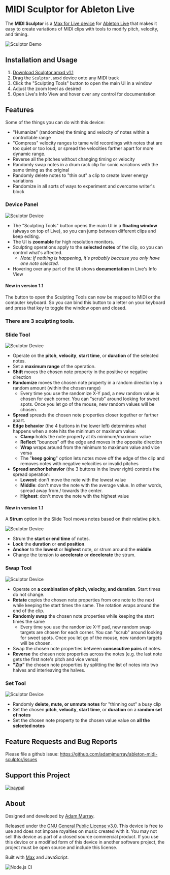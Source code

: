 # MIDI Sculptor for Ableton Live

The **MIDI Sculptor**
is a [Max for Live device](http://ableton.com/maxforlive)
for [Ableton Live](http://ableton.com/live/)
that makes it easy to create variations of MIDI clips with tools to modify pitch, velocity, and timing.

![Sculptor Demo](./etc/sculptor.gif)

## Installation and Usage

1. [Download Sculptor.amxd v1.1](./releases/1.1/Sculptor.amxd?raw=true)
2. Drag the `Sculptor.amxd` device onto any MIDI track
3. Click the "Sculpting Tools" button to open the main UI in a window
4. Adjust the zoom level as desired
5. Open Live's Info View and hover over any control for documentation


## Features

Some of the things you can do with this device:
* "Humanize" (randomize) the timing and velocity of notes within a controllable range
* "Compress" velocity ranges to tame wild recordings with notes that are too quiet or too loud, or spread the velocities farther apart for more dynamic range.
* Reverse all the pitches without changing timing or velocity
* Randomly swap notes in a drum rack clip for sonic variations with the same timing as the original
* Randomly delete notes to "thin out" a clip to create lower energy variations
* Randomize in all sorts of ways to experiment and overcome writer's block


### Device Panel

![Sculptor Device](./etc/sculptor.png)

* The "Sculpting Tools" button opens the main UI in a **floating window** (always on top of Live), so you can jump between different clips and keep editing.
* The UI is **zoomable** for high resolution monitors.
* Sculpting operations apply to the **selected notes** of the clip, so you can control what's affected.
  * _Note: If nothing is happening, it's probably because you only have one note selected._
* Hovering over any part of the UI shows **documentation** in Live's Info View

#### New in version 1.1

The button to open the Sculpting Tools can now be mapped to MIDI or the computer keyboard. So you can bind this button to a letter
on your keyboard and press that key to toggle the window open and closed.


### There are **3 sculpting tools**.

### Slide Tool

![Sculptor Device](./etc/slide.png)

* Operate on the **pitch**, **velocity**, **start time**, or **duration** of the selected notes.
* Set a **maximum range** of the operation.
* **Shift** moves the chosen note property in the positive or negative direction
* **Randomize** moves the chosen note property in a random direction by a random amount (within the chosen range)
  * Every time you use the randomize X-Y pad, a new random value is chosen for each corner. You can "scrub" around looking for sweet spots. Once you let go of the mouse, new random values will be chosen.
* **Spread** spreads the chosen note properties closer together or farther apart.
* **Edge behavior** (the 4 buttons in the lower left) determines what happens when a note hits the minimum or maximum value:
  * **Clamp** holds the note property at its minimum/maximum value
  * **Reflect** "bounces" off the edge and moves in the opposite direction
  * **Wrap** wraps around from the minimum to maximum value and vice versa
  * The "**keep going**" option lets notes move off the edge of the clip and removes notes with negative velocities or invalid pitches
* **Spread anchor behavior** (the 3 buttons in the lower right) controls the spread operation:
  * **Lowest**: don't move the note with the lowest value
  * **Middle**: don't move the note with the average value. In other words, spread away from / towards the center.
  * **Highest**: don't move the note with the highest value

#### New in version 1.1

A **Strum** option in the Slide Tool moves notes based on their relative pitch.

![Sculptor Device](./etc/strum.gif)

* Strum the **start or end time** of notes.
* **Lock** the **duration** or **end position**.
* **Anchor** to the **lowest** or **highest** note, or strum around the **middle**.
* Change the tension to **accelerate** or **decelerate** the strum.


### Swap Tool

![Sculptor Device](./etc/swap.png)

* Operate on **a combination of pitch, velocity, and duration**. Start times do not change.
* **Rotate** copies the chosen note properties from one note to the next while keeping the start times the same. The rotation wraps around the end of the clip.
* **Randomly swap** the chosen note properties while keeping the start times the same
  * Every time you use the randomize X-Y pad, new random swap targets are chosen for each corner. You can "scrub" around looking for sweet spots. Once you let go of the mouse, new random targets will be chosen.
* Swap the chosen note properties between **consecutive pairs** of notes.
* **Reverse** the chosen note properties across the notes (e.g. the last note gets the first note's pitch and vice versa)
* **"Zip"** the chosen note properties by splitting the list of notes into two halves and interleaving the halves.


### Set Tool

![Sculptor Device](./etc/set.png)

* Randomly **delete, mute, or unmute notes** for "thinning out" a busy clip
* Set the chosen **pitch**, **velocity**, **start time**, or **duration** on a **random set of notes**
* Set the chosen note property to the chosen value value on **all the selected notes**


## Feature Requests and Bug Reports

Please file a github issue: https://github.com/adamjmurray/ableton-midi-sculptor/issues


## Support this Project

[![paypal](https://www.paypalobjects.com/en_US/i/btn/btn_donateCC_LG.gif)](https://www.paypal.com/cgi-bin/webscr?cmd=_donations&business=8CZDHHJ5WF4WA&currency_code=USD&source=url)


## About

Designed and developed by [Adam Murray](https://github.com/adamjmurray).

Released under the [GNU General Public License v3.0](https://github.com/adamjmurray/ableton-midi-sculptor/blob/master/LICENSE.txt). This device is free to use and does not impose royalties on music created with it. You may not sell this device as part of a closed source commercial product. If you use this device or a modified form of this device in another software project, the project must be open source and include this license.

Built with [Max](http://cycling74.com/products/max/) and JavaScript.

![Node.js CI](https://github.com/adamjmurray/ableton-midi-sculptor/workflows/Node.js%20CI/badge.svg)
